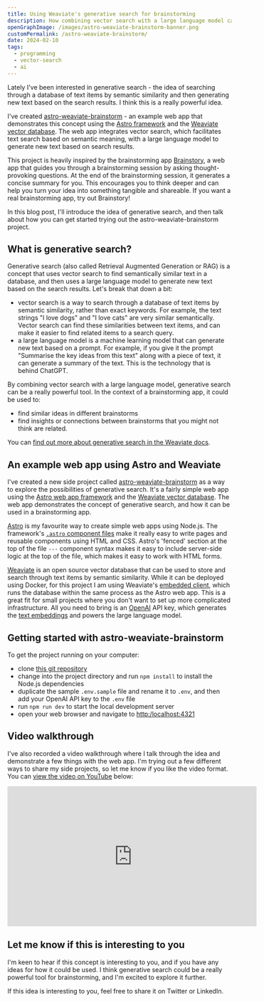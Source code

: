 ```yaml
---
title: Using Weaviate's generative search for brainstorming
description: How combining vector search with a large language model can be a powerful tool for brainstorming.  
openGraphImage: /images/astro-weaviate-brainstorm-banner.png
customPermalink: /astro-weaviate-brainstorm/
date: 2024-02-10
tags:
  - programming
  - vector-search
  - ai
---
```


Lately I've been interested in generative search - the idea of searching through a database of text items by semantic similarity and then generating new text based on the search results. I think this is a really powerful idea. 

I've created [astro-weaviate-brainstorm](https://github.com/larryhudson/astro-weaviate-brainstorm) - an example web app that demonstrates this concept using the [Astro framework](https://astro.build) and the [Weaviate vector database](https://weaviate.io). The web app integrates vector search, which facilitates text search based on semantic meaning, with a large language model to generate new text based on search results. 

This project is heavily inspired by the brainstorming app [Brainstory](https://brainstory.ai), a web app that guides you through a brainstorming session by asking thought-provoking questions. At the end of the brainstorming session, it generates a concise summary for you. This encourages you to think deeper and can help you turn your idea into something tangible and shareable. If you want a real brainstorming app, try out Brainstory!

In this blog post, I'll introduce the idea of generative search, and then talk about how you can get started trying out the astro-weaviate-brainstorm project.

## What is generative search?

Generative search (also called Retrieval Augmented Generation or RAG) is a concept that uses vector search to find semantically similar text in a database, and then uses a large language model to generate new text based on the search results. Let's break that down a bit:
- vector search is a way to search through a database of text items by semantic similarity, rather than exact keywords. For example, the text strings "I love dogs" and "I love cats" are very similar semantically. Vector search can find these similarities between text items, and can make it easier to find related items to a search query.
- a large language model is a machine learning model that can generate new text based on a prompt. For example, if you give it the prompt "Summarise the key ideas from this text" along with a piece of text, it can generate a summary of the text. This is the technology that is behind ChatGPT.

By combining vector search with a large language model, generative search can be a really powerful tool. In the context of a brainstorming app, it could be used to:
- find similar ideas in different brainstorms
- find insights or connections between brainstorms that you might not think are related.

You can [find out more about generative search in the Weaviate docs](https://weaviate.io/developers/weaviate/search/generative).

## An example web app using Astro and Weaviate

I've created a new side project called [astro-weaviate-brainstorm](https://github.com/larryhudson/astro-weaviate-brainstorm) as a way to explore the possibilities of generative search. It's a fairly simple web app using the [Astro web app framework](https://astro.build) and the [Weaviate vector database](https://weaviate.io). The web app demonstrates the concept of generative search, and how it can be used in a brainstorming app.

[Astro](https://astro.build) is my favourite way to create simple web apps using Node.js. The framework's [`.astro` component files](https://docs.astro.build/en/basics/astro-components/) make it really easy to write pages and reusable components using HTML and CSS. Astro's 'fenced' section at the top of the file `---` component syntax makes it easy to include server-side logic at the top of the file, which makes it easy to work with HTML forms. 

[Weaviate](https://weaviate.io) is an open source vector database that can be used to store and search through text items by semantic similarity. While it can be deployed using Docker, for this project I am using Weaviate's [embedded client](https://weaviate.io/developers/weaviate/installation/embedded#embedded-options), which runs the database within the same process as the Astro web app. This is a great fit for small projects where you don't want to set up more complicated infrastructure. All you need to bring is an [OpenAI](https://openai.com/) API key, which generates the [text embeddings](https://platform.openai.com/docs/guides/embeddings) and powers the large language model.

## Getting started with astro-weaviate-brainstorm

To get the project running on your computer:
- clone [this git repository](https://github.com/larryhudson/astro-weaviate-brainstorm)
- change into the project directory and run `npm install` to install the Node.js dependencies
- duplicate the sample `.env.sample` file and rename it to `.env`, and then add your OpenAI API key to the `.env` file
- run `npm run dev` to start the local development server
- open your web browser and navigate to [http:/localhost:4321](http://localhost:4321)

## Video walkthrough

I've also recorded a video walkthrough where I talk through the idea and demonstrate a few things with the web app. I'm trying out a few different ways to share my side projects, so let me know if you like the video format. You can [view the video on YouTube](https://www.youtube.com/watch?v=aUSLy2p5RkE) below:

<iframe width="560" height="315" src="https://www.youtube-nocookie.com/embed/aUSLy2p5RkE?si=hwjzjLF2g-hnEbGl" title="YouTube video player" frameborder="0" allow="accelerometer; autoplay; clipboard-write; encrypted-media; gyroscope; picture-in-picture; web-share" allowfullscreen></iframe>

## Let me know if this is interesting to you

I'm keen to hear if this concept is interesting to you, and if you have any ideas for how it could be used. I think generative search could be a really powerful tool for brainstorming, and I'm excited to explore it further.

If this idea is interesting to you, feel free to share it on Twitter or LinkedIn. 